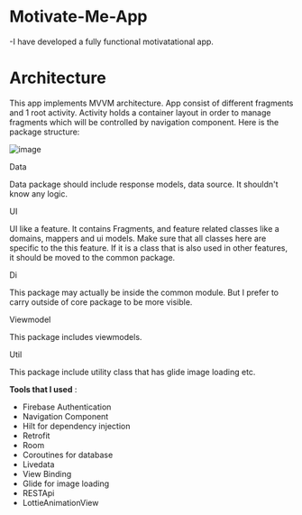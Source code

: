 # Motivate-Me-App

-I have developed  a fully functional motivatational app. 

# Architecture


This app implements MVVM architecture. App consist of different fragments and 1 root activity. Activity holds a container layout in order to manage fragments which will be controlled by navigation component. Here is the package structure:

![image](https://user-images.githubusercontent.com/64928807/219080594-d41f9c5c-6621-44dd-be6a-7fb2424b9150.png)

Data

Data package should include response models, data source. It shouldn't know any logic.

UI

UI like a feature. It contains Fragments,  and feature related classes like a domains, mappers and ui models. Make sure that all classes here are specific to the this feature. If it is a class that is also used in other features, it should be moved to the common package.

Di

This package may actually be inside the common module. But I prefer to carry outside of core package to be more visible.

Viewmodel

This package includes viewmodels.

Util

This package include utility class that has glide image loading etc.

**Tools that I used** :

- Firebase Authentication
- Navigation Component
- Hilt for dependency injection
- Retrofit 
- Room
- Coroutines for database
- Livedata
- View Binding
- Glide for image loading
- RESTApi
- LottieAnimationView
